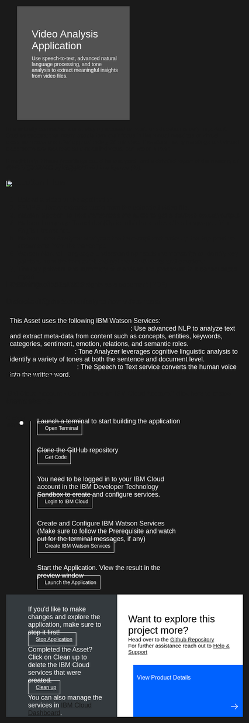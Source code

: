 <html>
<head>
<meta name="viewport" content="width=device-width, initial-scale=1">
<style>
  html,
  div,
  body {
    background-color: #1a1a1a;
    font-family: 'IBM Plex Sans', sans-serif;
    font-size: 18px;
    outline: none;
  }
  body {
    font-family: Helvetica, sans-serif;
  }
  /* The actual timeline (the vertical ruler) */
  .timeline {
    position: relative;
    max-width: 1200px;
    margin: 0 auto;
    margin-left: 50px;
  }
  .content p {
    margin: 0px;
  }
  .content .afterbutton
  {
    padding-top: 16px;
  }
  /* The actual timeline (the vertical ruler) */
  .timeline::after {
    content: '';
    position: absolute;
    width: 1px;
    background-color: white;
    top: 15px;
    bottom: 80px;
    left: 18px;
    margin-left: -2px;
  }
  /* Container around content */
  .container {
    padding: 0px 0px;
    width: 70%;
    align-content: left;
    margin: 0px 0px 0px 0px;
    margin-left: 25px;
    margin-top: 32px;
  }
  /* The circles on the timeline */
  .container::after {
    content: '';
    position: absolute;
    width: 10px;
    height: 10px;
    right: -6px;
    background-color: white;
    border: 0px solid #FF9F55;
    top: 15px;
    border-radius: 50%;
    z-index: 1;
    margin: 0px 0px 0px 0px;
  }
  /* Place the container to the left */
  .left {
    left: 0px;
  }
  /* Place the container to the right */
  .right {
    left: 0px;
  }
  /* Add arrows to the left container (pointing right) */
  .left::before {
    content: " ";
    height: 0;
    top: 22px;
    width: 0;
    z-index: 1;
    right: 30px;
    border: medium solid white;
    border-width: 10px 0 10px 10px;
    border-color: transparent transparent transparent white;
  }
  /* Fix the circle for containers on the right side */
  .right::after {
    left: -13px;
  }
  /* The actual content */
  .content {
    padding: 5px 10px;
    color: white;
    background: transparent;
  }
  .button.is-dark.is-medium {
    font-family: 'IBM Plex Sans', sans-serif;
    background: transparent;
    border-color: white;
    color: #fff;
    border: 1px solid white;
    padding: 10px;
    padding-left: 20px;
    margin-bottom: 13px;
    border-radius: 0px;
    min-width: 180px;
    font-size: 14px;
    text-align: left;
    min-height: 48px;
    margin: 0px;
    justify-content:left;
  }
  .button.is-dark.is-medium:hover {
    font-family: 'IBM Plex Sans', sans-serif;
    background-color: #2a67f5;
    border-color: white;
    color: #fff;
    text-decoration: none;
  }
  .footer {
    display: flex;
    background-color: #343A3E;
    margin-top: 20px;
    padding: 0px;
    max-width: 1200px;
  }
  .github-icon {
    min-height: 100%;
    min-width: 100%;
    object-fit: cover;
    object-position: 250% 100px;
    opacity: 15%;
    bottom: 15px;
  }
  .image-content {
    padding: 5px 10px;
    background: transparent;
    color: black;
    position: absolute;
    font-size: 27px;
  }
  .image-div {
    position: relative;
    background-color: white;
    min-width: 50%;
    background-image: linear-gradient(rgba(255,255,255,0.9), rgba(255,255,255,0.9)), url("https://raw.githubusercontent.com/IBM/Developer-Playground/master/didact/images/github.svg");
    background-position: -50% 60px;
    background-repeat: no-repeat;
    padding-top: 20px;
    padding-left: 20px;
  }
  .image-btn {
    position: absolute;
    right: 0;
    bottom: 0%;
    background-color: #0062FF;
    width: 300px;
    padding: 0px;
    padding-bottom: 20px;
  }
  .image-link span 
  {
    float: right;
    font-size: 32px;
    padding-right: 20px;
  }
  .image-btn .image-link:hover
  {   
    text-decoration: none;
    color: white;
    background-color: #0353E9;
  }
  .image-btn  a:hover
  {
    text-decoration: none;
    color: white;
  }
  .image-link {
    color: white;
    display: block;
    padding: 5px 10px 5px 10px;
    line-height: 28px;
    font-size: 16px;
  }
  .header
  {
    background-image: url('https://raw.githubusercontent.com/IBM/Developer-Playground/development/didact/images/video_insights.jpeg');
    background-position: right;
    width: 95%;
    min-height: 70px;
    display: inline-block;
    margin-top: 20px;
    margin-bottom: 20px;
    margin-left: 30px;
    margin-right: 30px;
    max-width: 1200px;
    background-repeat: no-repeat;
    background-size: 700px 500px;
  }
  .header .right-content
  {
    float: left;
    width: 50%;
    background-color: #525252;
    min-height: 270px;
    font-size: 16px;
  }
  .header .right-content h4
  {
    background: none;
    color: white;
    padding-left: 25px;
    padding-right: 25px;
  }
  .header .right-content div
  {
    background: none;
    color: white;
    padding-left: 15px;
    padding-right: 25px;
    font-size: 14px;
    margin-bottom: 10px;
  }
  .header .right-content ul
  {
    margin: 0px;
    margin-left: 25px;
    margin-bottom: 10px;
    line-height: 16px;
  }
  .container a
  {
     color: #78A9FF;
    background-color: transparent;
    text-decoration: none;
  }
  .container a:visited
  {
    color: #8C43FC;
    background-color: transparent;
    text-decoration: none;
  }
  .apptitle
  {
    margin-left: 25px;
    margin-top: 20px;
    margin-bottom: 0px;
    font-size: 28px;
    color: white;
  }
  .subheading
  {
    margin-left: 25px;
    margin-top: 0px;
    margin-bottom: 0px;
    font-size: 16px;
    color: #c1c7cd;;
  }
  .no-hover:hover
  {
    background-color: #0062FF !important;
  }
  .section{
    margin-top: 5px;
    margin-bottom:-50px;
  }
  a:hover {
  color: #A6C8FF;
  text-decoration: underline;
  }
  a:visited {
  color: #BE95FF;
  }
  summary{
    float:left;
  }
  details > summary {
    list-style-image: url("https://raw.githubusercontent.com/IBM/Developer-Playground/development/didact/images/arrow-right.svg");
    direction:rtl;
  }
  .dropdown-icon{
    position:relative;
    left:50px; 
    top:4px;
  }
  details[open] > summary {
      list-style-image: url("https://raw.githubusercontent.com/IBM/Developer-Playground/development/didact/images/arrow-down.svg");
  }
}
</style>
</head>
<body>
    <div class="header">
      <div class="right-content" style="padding-top:40px;">
      <div class="apptitle" style="font-size: 28px; color: white;"> 
      Video Analysis Application
    </div>
    <div class="subheading">
            Use speech-to-text, advanced natural language processing, and tone analysis to extract meaningful insights from video files.
    </div>
     </div>
   </div>
   <div class="section" style="font-size:16px; margin-top:-20px">
  <p>In a virtually connected world, staying focused on work or education is very important. Studies suggest that many people lose their focus in live virtual meetings or virtual classroom sessions after approximately 20 minutes. Therefore, many meetings and virtual classrooms are recorded so that an individual can watch it later.</p>
  <p>It might help if these recordings could be analyzed, and a detailed report of the meeting or class is generated by using artificial intelligence (AI).</p>
  </div>
   <div class="section">
    <p style="font-size:24px">Architecture Diagram</p>
         <img class="flow-image" src="https://developer.ibm.com/developer/default/patterns/extract-textual-insights-from-a-given-video/images/extract-textual-insights-from-a-given-video-flow.png">
   </div>
    <div class="section">
    <p style="font-size:24px">Execution Flow</p>
        <ol>
        <li> Upload a video to the application.</li>
        <li>FFMPG Library extracts audio from the uploaded video file.</li>
        <li>Watson Speech To Text transcribes the audio to get a diarized textual output.</li>
        <li>Watson Language Translator (Optionally) translates other languages into English transcript.</li>
        <li>Watson Tone Analyzer analyses the transcript and picks up the top positive statements from the transcript.</li>
        <li>Watson Natural Language Understanding reads the transcript to identify key pointers from the transcript and get the sentiments and emotions.</li>
        <li>The key pointers and summary of the video are presented in a consolidated report.</li>
        <li>Download the textual insights as a document (PDF).</li>
        </ol>
    </div>
    <div class="section">
    <p style="font-size:24px">Learning Resources</p>
        <div class="content-">
        <a href="https://developer.ibm.com/articles/text-mining-and-analysis-from-webex-recordings/">Understanding the Extract insights from videos Asset.</a>
        </div>
   </div>
   <div class="section">
    <p style="font-size:24px">Included Components</p>
      <div >
         <div class="content">
            <p>This Asset uses the following IBM Watson Services:</p>
            <p><a href="https://cloud.ibm.com/catalog/services/natural-language-understanding">Watson Natural Language Understanding</a>: Use advanced NLP to analyze text and extract meta-data from content such as concepts, entities, keywords, categories, sentiment, emotion, relations, and semantic roles.</p>
            <p><a href="https://cloud.ibm.com/catalog/services/tone-analyzer">Watson Tone Analyzer</a>: Tone Analyzer leverages cognitive linguistic analysis to identify a variety of tones at both the sentence and document level.</p>
            <p><a href="https://cloud.ibm.com/catalog/services/speech-to-text">Watson Speech to Text</a>: The Speech to Text service converts the human voice into the written word.</p>
         </div>
      </div>
   </div>
    <div class="section">
    <p style="font-size:24px">Pre-requisites</p>
    <div class="content-">
    <p>IBM Cloud Account -  Do not have an IBM Cloud Account?<a href="https://cloud.ibm.com/registration"> click here</a> to create one for free.</p>
   </div>
   </div>
    <div class="section">
    <p style="font-size:24px">Instructions.</p>
    <p style="font-size:16px">Click each button, observe the commands being executed before moving out to the next instruction.</p>
   </div>   
   <div class="timeline">
      <div style="margin-top:0px; padding-top:0px;"class="container right">
         <div class="content">
            <p>Launch a terminal to start building the application</p>
            <a class="button is-dark is-medium" title="Open Terminal" href="didact://?commandId=terminal-for-sandbox-container:new">Open Terminal</a>
         </div>
      </div>
      <div class="container right">
         <div class="content">
            <p>Clone the GitHub repository</p>
            <a class="button is-dark is-medium" title="Clone the Repo" href="didact://?commandId=extension.sendToTerminal&text=video-analysis%7Cget-code%7Csandbox%20terminal%7Cgit%20clone%20-b%20video-insights%20https%3A%2F%2Fgithub.com%2FIBM%2FDeveloper-Playground.git%20%26%26%20cd%20Developer-Playground%2F%20%26%26%20pip3.8%20install%20-r%20requirements.txt" >Get Code</a>
         </div>
      </div>
      <div class="container right">
         <div class="content">
            <p>You need to be logged in to your IBM Cloud account in the IBM Developer Technology Sandbox to create and configure services.</p>
            <a class="button is-dark is-medium" title="Login to IBM Cloud" href="didact://?commandId=extension.sendToTerminal&text=video-analysis%7Clogin-ibm-cloud%7Csandbox%20terminal%7Cibmcloud%20config%20--check-version%3Dfalse%20%26%26%20ibmcloud%20login%20--sso%20-r%20us-south%20%26%26%20ibmcloud%20target%20--cf%20%26%26%20ibmcloud%20target%20-g%20Default">Login to IBM Cloud</a>
      </div>
      </div>
      <div class="container right">
         <div class="content">
            <p>Create and Configure IBM Watson Services</p>
            <p>(Make sure to follow the Prerequisite and watch out for the terminal messages, if any)</p>
            <a class="button is-dark is-medium" title="Create IBM Watson Services" href="didact://?commandId=extension.sendToTerminal&text=video-analysis%7Ccreate-ibm-watson-service%7Csandbox%20terminal%7Cchmod%20%2Bx%20.%2Fcreate-ibm-cloud-services.sh%20%26%26%20.%2Fcreate-ibm-cloud-services.sh" >Create IBM Watson Services</a>
         </div>
      </div>
      <div class="container right">
         <div class="content">
            <p>Start the Application. View the result in the preview window</p>
            <a class="button is-dark is-medium" title="Launch the Application" href="didact://?commandId=extension.sendToTerminal&text=video-analysis%7Claunch-application%7Csandbox%20terminal%7Cpython3.8%20app.py">Launch the Application</a>
         </div>
      </div>
   </div>
   <div class="footer" class="footer">
      <div class="content" style="padding:30px;padding-left:60px;padding-bottom: 0px;">
         <p>If you'd like to make changes and explore the application, make sure to stop it first!</p>
         <a class="button is-dark is-medium" title="stop application" href="didact://?commandId=vscode.didact.sendNamedTerminalCtrlC&text=sandbox%20terminal">Stop Application</a>
         <p style="margin-top:10px;">
            Completed the Asset? Click on <bold>Clean up</bold> to delete the IBM Cloud services that were created.
         </p>
         <a class="button is-dark is-medium" title="Delete services from IBM Cloud" href="didact://?commandId=extension.sendToTerminal&text=video-analysis%7Cdelete-services%7Csandbox%20terminal%7Cchmod%20%2Bx%20.%2Fdeleteservice.sh%20%26%26%20.%2Fdeleteservice.sh">Clean up</a>
         <p style="margin-top:10px;">You can also manage the services in <a href="https://cloud.ibm.com/resources">IBM Cloud Dashboard</a>.</p>
      </div>
      <div class="image-div">
         <p class="image-content">Want to explore this project more?
            <span style="font-size:15px;margin-top:0px;display:block;">Head over to the <a href="https://github.com/IBM/Developer-Playground/tree/video-insights">Github Repository</a></span>
        <span style="font-size:15px;margin-top:0px;display:block;">For further assistance reach out to <a href="https://github.com/IBM/Technology-Sandbox-Support/issues/new/choose" target="_blank"> Help & Support</a></span>
          </p>
         <a class="image-link" href="https://developer.ibm.com/patterns/extract-textual-insights-from-a-given-video/" target="_blank">
         <div class="image-btn">
               <p class="image-link">View Product Details</p>
               <p class="image-link">   </p>
               <p class="image-link">
               <span>
                  <svg style="position: absolute; right: 10px;" fill="#ffffff" focusable="false" preserveAspectRatio="xMidYMid meet" xmlns="http://www.w3.org/2000/  svg" width="25" height="25" viewBox="0 0 32 32" aria-hidden="true">
                     <path d="M18 6L16.6 7.4 24.1 15 3 15 3 17 24.1 17 16.6 24.6 18 26 28 16z"></path>
                     <title>Arrow right</title>
                  </svg>
               </span>
               </p>
         </div>
         </a>
      </div>
   </div>
   <br><br>
</body>
</html>
